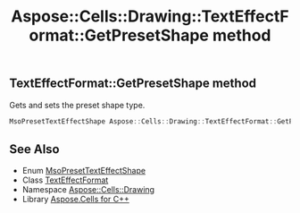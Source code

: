 ﻿---
title: Aspose::Cells::Drawing::TextEffectFormat::GetPresetShape method
linktitle: GetPresetShape
second_title: Aspose.Cells for C++ API Reference
description: 'Aspose::Cells::Drawing::TextEffectFormat::GetPresetShape method. Gets and sets the preset shape type in C++.'
type: docs
weight: 1900
url: /cpp/aspose.cells.drawing/texteffectformat/getpresetshape/
---
## TextEffectFormat::GetPresetShape method


Gets and sets the preset shape type.

```cpp
MsoPresetTextEffectShape Aspose::Cells::Drawing::TextEffectFormat::GetPresetShape()
```

## See Also

* Enum [MsoPresetTextEffectShape](../../msopresettexteffectshape/)
* Class [TextEffectFormat](../)
* Namespace [Aspose::Cells::Drawing](../../)
* Library [Aspose.Cells for C++](../../../)
